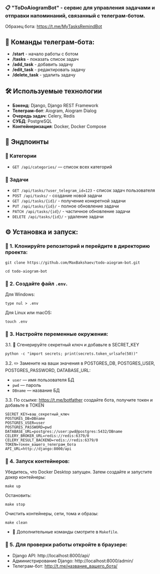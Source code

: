 ### 📋 <b>"ToDoAiogramBot"</b> - сервис для управления задачами и отправки напоминаний, связанный с телеграм-ботом.

Образец бота: https://t.me/MyTasksRemindBot

## 💬 Команды телеграм-бота:

- **/start** - начало работы с ботом
- **/tasks** - показать список задач
- **/add_task** - добавить задачу
- **/edit_task** - редактировать задачу
- **/delete_task** - удалить задачу

## 🛠️ Используемые технологии

- **Бэкенд**: Django, Django REST Framework
- **Телеграм-бот**: Aiogram, Aiogram Dialog
- **Очередь задач**: Celery, Redis
- **СУБД**: PostgreSQL
- **Контейнеризация**: Docker, Docker Compose

## 📡 Эндпоинты

### 🔸 Категории
- `GET /api/categories/` — список всех категорий

### 🔸 Задачи
- `GET /api/tasks/?user_telegram_id=123` - список задач пользователя
- `POST /api/tasks/` - создание новой задачи
- `GET /api/tasks/{id}/` - получение конкретной задачи
- `PUT /api/tasks/{id}/` - полное обновление задачи
- `PATCH /api/tasks/{id}/` - частичное обновление задачи
- `DELETE /api/tasks/{id}/` - удаление задачи


## ⚙️ Установка и запуск:

### 🔹 1. Клонируйте репозиторий и перейдите в директорию проекта:
```
git clone https://github.com/MaxBakshaev/todo-aiogram-bot.git
```
```
cd todo-aiogram-bot
```

### 🔹 2. Создайте файл `.env`.

Для Windows:
```
type nul > .env
```

Для Linux или macOS:
```
touch .env
```

### 🔹 3. Настройте переменные окружения:

3.1. 🔑 Сгенерируйте секретный ключ и добавьте в SECRET_KEY
```
python -c "import secrets; print(secrets.token_urlsafe(50))"
```
3.2. ✏️ Замените на ваши значения в POSTGRES_DB, POSTGRES_USER, POSTGRES_PASSWORD, DATABASE_URL:

- `user` — имя пользователя БД
- `pwd` — пароль
- `DBname` — название БД

3.3. По ссылке: https://t.me/botfather создайте бота, получите токен и добавьте в TOKEN

```
SECRET_KEY=ваш_секретный_ключ
POSTGRES_DB=DBname
POSTGRES_USER=user
POSTGRES_PASSWORD=pwd
DATABASE_URL=postgres://user:pwd@postgres:5432/DBname
CELERY_BROKER_URL=redis://redis:6379/0
CELERY_RESULT_BACKEND=redis://redis:6379/0
TOKEN=токен_вашего_телеграм_бота
API_URL=http://django:8000/api
```

### 🔹 4. Запуск контейнеров:

Убедитесь, что Docker Desktop запущен. Затем создайте и запустите докер контейнеры:
```
make up
```
Остановить:
```
make stop
```
Очистить контейнеры, сети, тома и образы:
```
make clean
```

- 📄 Дополнительные команды смотрите в `Makefile`.

### 🔹 5. Для проверки работы откройте в браузере:

- Django API: http://localhost:8000/api/
- Администрирование Django: http://localhost:8000/admin/
- Телеграм-бот: http://t.me/название_вашего_бота/